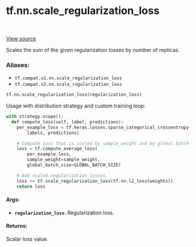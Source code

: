 <div itemscope itemtype="http://developers.google.com/ReferenceObject">
<meta itemprop="name" content="tf.nn.scale_regularization_loss" />
<meta itemprop="path" content="Stable" />
</div>

# tf.nn.scale_regularization_loss

<!-- Insert buttons -->

<table class="tfo-notebook-buttons tfo-api" align="left">
</table>

<a target="_blank" href="/code/stable/tensorflow/python/ops/nn_impl.py">View source</a>



<!-- Start diff -->
Scales the sum of the given regularization losses by number of replicas.

### Aliases:

* `tf.compat.v1.nn.scale_regularization_loss`
* `tf.compat.v2.nn.scale_regularization_loss`


``` python
tf.nn.scale_regularization_loss(regularization_loss)
```



<!-- Placeholder for "Used in" -->

Usage with distribution strategy and custom training loop:

```python
with strategy.scope():
  def compute_loss(self, label, predictions):
    per_example_loss = tf.keras.losses.sparse_categorical_crossentropy(
        labels, predictions)

    # Compute loss that is scaled by sample_weight and by global batch size.
    loss = tf.compute_average_loss(
        per_example_loss,
        sample_weight=sample_weight,
        global_batch_size=GLOBAL_BATCH_SIZE)

    # Add scaled regularization losses.
    loss += tf.scale_regularization_loss(tf.nn.l2_loss(weights))
    return loss
```

#### Args:


* <b>`regularization_loss`</b>: Regularization loss.


#### Returns:

Scalar loss value.
